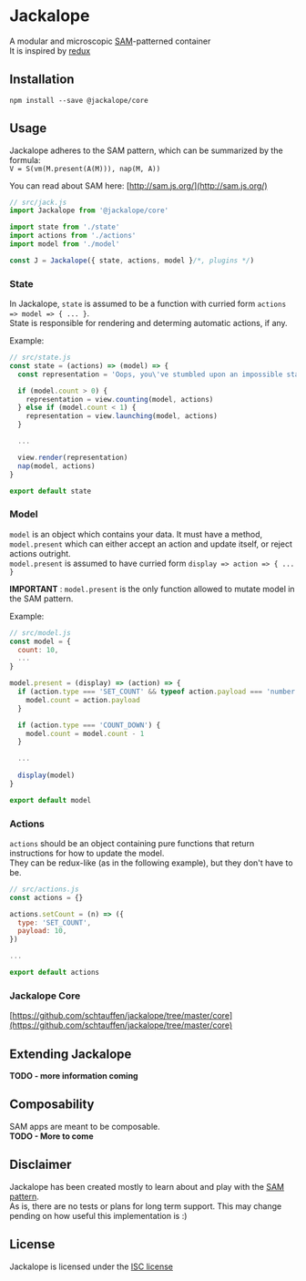 # Jackalope
A modular and microscopic [SAM](http://sam.js.org/)-patterned container  
It is inspired by [redux](https://github.com/reactjs/redux)  


## Installation
`npm install --save @jackalope/core`


## Usage

Jackalope adheres to the SAM pattern, which can be summarized by the formula:  
`V = S(vm(M.present(A(M))), nap(M, A))`  

You can read about SAM here: [http://sam.js.org/](http://sam.js.org/)  

```js
// src/jack.js
import Jackalope from '@jackalope/core'

import state from './state'
import actions from './actions'
import model from './model'

const J = Jackalope({ state, actions, model }/*, plugins */)
```


### State
In Jackalope, `state` is assumed to be a function with curried form `actions => model => { ... }`.  
State is responsible for rendering and determing automatic actions, if any.  

Example:
```js
// src/state.js
const state = (actions) => (model) => {
  const representation = 'Oops, you\'ve stumbled upon an impossible state'

  if (model.count > 0) {
    representation = view.counting(model, actions)
  } else if (model.count < 1) {
    representation = view.launching(model, actions)
  }

  ...

  view.render(representation)
  nap(model, actions)
}

export default state
```


### Model
`model` is an object which contains your data. It must have a method, `model.present` which can either accept an action and update itself, or reject actions outright.  
`model.present` is assumed to have curried form `display => action => { ... }`  

**IMPORTANT** : `model.present` is the only function allowed to mutate model in the SAM pattern.

Example:
```js
// src/model.js
const model = {
  count: 10,
  ...
}

model.present = (display) => (action) => {
  if (action.type === 'SET_COUNT' && typeof action.payload === 'number') {
    model.count = action.payload
  }

  if (action.type === 'COUNT_DOWN') {
    model.count = model.count - 1
  }

  ...
  
  display(model)
}

export default model
```


### Actions
`actions` should be an object containing pure functions that return instructions for how to update the model.  
They can be redux-like (as in the following example), but they don't have to be.  

```js
// src/actions.js
const actions = {}

actions.setCount = (n) => ({
  type: 'SET_COUNT',
  payload: 10,
})

...

export default actions
```

### Jackalope Core
[https://github.com/schtauffen/jackalope/tree/master/core](https://github.com/schtauffen/jackalope/tree/master/core)

## Extending Jackalope
**TODO - more information coming**

## Composability
SAM apps are meant to be composable.  
**TODO - More to come**


## Disclaimer
Jackalope has been created mostly to learn about and play with the [SAM pattern](http://sam.js.org/).  
As is, there are no tests or plans for long term support. This may change pending on how useful this implementation is :)


## License
Jackalope is licensed under the [ISC license](https://opensource.org/licenses/ISC)
